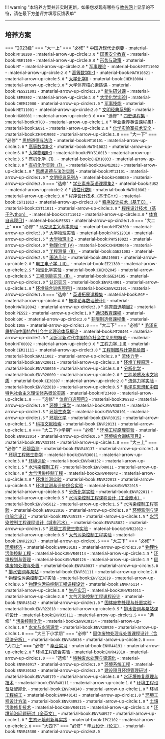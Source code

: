 !!! warning "本培养方案并非实时更新，如果您发现有哪些与[教务网](https://my.cqu.edu.cn)上显示的不符，请在最下方差评并填写反馈表单"

---

## 培养方案

=== "2023级"
    === "大一上"
        === "必修"
            * [中国近现代史纲要](../../../course/中国近现代史纲要.md) - :material-book:`MT10200` - :material-arrow-up-circle:`3.0`
            * [国家安全教育](../../../course/国家安全教育.md) - :material-book:`NSE1100` - :material-arrow-up-circle:`0.0`
            * [形势与政策](../../../course/形势与政策.md) - :material-book:`MT` - :material-arrow-up-circle:`2.0`
            * [军事理论](../../../course/军事理论.md) - :material-book:`MET11002` - :material-arrow-up-circle:`2.0`
            * [高等数学II-1](../../../course/高等数学.md) - :material-book:`MATH10821` - :material-arrow-up-circle:`5.0`
            * [大学化学II](../../../course/大学化学.md) - :material-book:`CHEM10004` - :material-arrow-up-circle:`3.0`
            * [大学体育核心素质课](../../../course/大学体育核心素质课.md) - :material-book:`PESS21001` - :material-arrow-up-circle:`1.0`
            * [新生研讨课](../../../course/新生研讨课.md) - :material-book:`SEM8802` - :material-arrow-up-circle:`1.0`
            * [大学化学实验Ⅰ](../../../course/大学化学实验.md) - :material-book:`CHEM12000` - :material-arrow-up-circle:`1.0`
            * [军事技能](../../../course/军事技能.md) - :material-book:`MET11001` - :material-arrow-up-circle:`2.0`
            * [文明经典系列B](../../../course/文明经典系列.md) - :material-book:`HG00081` - :material-arrow-up-circle:`3.0`
        === "选修"
            * [四史课程集](../../../course/四史课程集.md) - :material-book:`MT00` - :material-arrow-up-circle:`1.0`
            * [学业素养英语课程集1](../../../course/学业素养英语课程集.md) - :material-book:`EUS1` - :material-arrow-up-circle:`2.0`
            * [化学实验室技术安全](../../../course/化学实验室技术安全.md) - :material-book:`CHEM19002` - :material-arrow-up-circle:`1.0`
    === "大一下"
        === "必修"
            * [思想道德与法治](../../../course/思想道德与法治.md) - :material-book:`MT10101` - :material-arrow-up-circle:`2.0`
            * [高等数学II-2](../../../course/高等数学.md) - :material-book:`MATH10822` - :material-arrow-up-circle:`6.0`
            * [大学物理Ⅱ-1](../../../course/大学物理.md) - :material-book:`PHYS10013` - :material-arrow-up-circle:`3.5`
            * [有机化学（1）](../../../course/有机化学.md) - :material-book:`CHEM10033` - :material-arrow-up-circle:`3.0`
            * [有机化学实验（1）](../../../course/有机化学实验.md) - :material-book:`CHEM12033` - :material-arrow-up-circle:`1.0`
            * [思想道德与法治实践](../../../course/思想道德与法治实践.md) - :material-book:`MT13101` - :material-arrow-up-circle:`1.0`
            * [文明经典系列A](../../../course/文明经典系列.md) - :material-book:`HG00080` - :material-arrow-up-circle:`3.0`
        === "选修"
            * [学业素养英语课程集2](../../../course/学业素养英语课程集.md) - :material-book:`EUS2` - :material-arrow-up-circle:`2.0`
            * [线性代数II](../../../course/线性代数.md) - :material-book:`MATH10862` - :material-arrow-up-circle:`3.0`
            * [程序设计技术（基于C++)](../../../course/程序设计技术基于.md) - :material-book:`CST11013` - :material-arrow-up-circle:`3.0`
            * [程序设计技术（基于C）](../../../course/程序设计技术基于.md) - :material-book:`CST11011` - :material-arrow-up-circle:`3.0`
            * [程序设计技术（基于Python）](../../../course/程序设计技术基于.md) - :material-book:`CST11012` - :material-arrow-up-circle:`3.0`
            * [体育自选项目1](../../../course/体育自选项目.md) - :material-book:`PESS1` - :material-arrow-up-circle:`1.0`
    === "大二上"
        === "必修"
            * [马克思主义基本原理](../../../course/马克思主义基本原理.md) - :material-book:`MT20300` - :material-arrow-up-circle:`3.0`
            * [大学物理实验](../../../course/大学物理实验.md) - :material-book:`PHYS12010` - :material-arrow-up-circle:`1.5`
            * [大学物理Ⅱ-2](../../../course/大学物理.md) - :material-book:`PHYS10023` - :material-arrow-up-circle:`4.0`
            * [物理化学 (Ⅴ)](../../../course/物理化学.md) - :material-book:`CHEM30046` - :material-arrow-up-circle:`2.0`
            * [工程测量（II）](../../../course/工程测量.md) - :material-book:`GGE21003` - :material-arrow-up-circle:`2.5`
            * [画法几何](../../../course/画法几何.md) - :material-book:`GRA10001` - :material-arrow-up-circle:`2.0`
            * [电工电子学（Ⅲ）](../../../course/电工电子学.md) - :material-book:`EE21380` - :material-arrow-up-circle:`2.5`
            * [物理化学实验](../../../course/物理化学实验.md) - :material-book:`CHEM32045` - :material-arrow-up-circle:`0.5`
            * [工程测量实习（II）](../../../course/工程测量实习.md) - :material-book:`GGE24105` - :material-arrow-up-circle:`1.0`
            * [认识实习](../../../course/认识实习.md) - :material-book:`ENVR14001` - :material-arrow-up-circle:`1.0`
            * [环境综合训练项目1](../../../course/环境综合训练项目.md) - :material-book:`ENVR23101` - :material-arrow-up-circle:`1.0`
        === "选修"
            * [英语拓展课程集](../../../course/英语拓展课程集.md) - :material-book:`EGP` - :material-arrow-up-circle:`4.0`
            * [概率论与数理统计Ⅱ](../../../course/概率论与数理统计.md) - :material-book:`MATH20042` - :material-arrow-up-circle:`3.0`
            * [体育自选项目2](../../../course/体育自选项目.md) - :material-book:`PESS2` - :material-arrow-up-circle:`1.0`
            * [通识教育课程](../../../course/通识教育课程.md) - :material-book:`GDC` - :material-arrow-up-circle:`2.0`
            * [非限制选修课程集](../../../course/非限制选修课程集.md) - :material-book:`IDUE` - :material-arrow-up-circle:`1.0`
    === "大二下"
        === "必修"
            * [毛泽东思想和中国特色社会主义理论体系概论](../../../course/毛泽东思想和中国特色社会主义理论体系概论.md) - :material-book:`MT20401` - :material-arrow-up-circle:`2.0`
            * [习近平新时代中国特色社会主义思想概论](../../../course/习近平新时代中国特色社会主义思想概论.md) - :material-book:`MT00002` - :material-arrow-up-circle:`3.0`
            * [工程力学（III)](../../../course/工程力学.md) - :material-book:`CEM21111` - :material-arrow-up-circle:`3.0`
            * [工程制图与计算机绘图](../../../course/工程制图与计算机绘图.md) - :material-book:`GRA11002` - :material-arrow-up-circle:`2.0`
            * [流体力学](../../../course/流体力学.md) - :material-book:`ENVR20011` - :material-arrow-up-circle:`3.0`
            * [环境工程原理](../../../course/环境工程原理.md) - :material-book:`ENVR30020` - :material-arrow-up-circle:`3.0`
            * [分析化学](../../../course/分析化学.md) - :material-book:`ENVR20009` - :material-arrow-up-circle:`2.0`
            * [工程地质及水文地质](../../../course/工程地质及水文地质.md) - :material-book:`CE30307` - :material-arrow-up-circle:`2.0`
            * [流体力学实验](../../../course/流体力学实验.md) - :material-book:`ENVR22010` - :material-arrow-up-circle:`0.5`
            * [毛泽东思想和中国特色社会主义理论体系概论实践](../../../course/毛泽东思想和中国特色社会主义理论体系概论实践.md) - :material-book:`MT23400` - :material-arrow-up-circle:`1.0`
        === "选修"
            * [体育自选项目3](../../../course/体育自选项目.md) - :material-book:`PESS3` - :material-arrow-up-circle:`1.0`
            * [环境土壤学](../../../course/环境土壤学.md) - :material-book:`ENVR30251` - :material-arrow-up-circle:`1.5`
            * [环境生态学](../../../course/环境生态学.md) - :material-book:`ENVR20101` - :material-arrow-up-circle:`1.5`
            * [环境化学](../../../course/环境化学.md) - :material-book:`ENVR30152` - :material-arrow-up-circle:`1.5`
            * [科技文献检索](../../../course/科技文献检索.md) - :material-book:`ENVR20131` - :material-arrow-up-circle:`1.0`
    === "大二下小学期"
        === "必修"
            * [环境工程原理实验](../../../course/环境工程原理实验.md) - :material-book:`ENVR22014` - :material-arrow-up-circle:`0.5`
            * [环境综合训练项目2](../../../course/环境综合训练项目.md) - :material-book:`ENVR33101` - :material-arrow-up-circle:`1.0`
    === "大三上"
        === "必修"
            * [环境监测](../../../course/环境监测.md) - :material-book:`ENVR40137` - :material-arrow-up-circle:`2.0`
            * [环境工程微生物学](../../../course/环境工程微生物学.md) - :material-book:`ENVR30011` - :material-arrow-up-circle:`3.0`
            * [环境评价](../../../course/环境评价.md) - :material-book:`ENVR40132` - :material-arrow-up-circle:`1.5`
            * [水污染控制工程](../../../course/水污染控制工程.md) - :material-book:`ENVR40011` - :material-arrow-up-circle:`4.0`
            * [大气污染控制工程](../../../course/大气污染控制工程.md) - :material-book:`ENVR40042` - :material-arrow-up-circle:`3.0`
            * [环境监测实验](../../../course/环境监测实验.md) - :material-book:`ENVR22013` - :material-arrow-up-circle:`0.5`
            * [环境监测与评价综合实验](../../../course/环境监测与评价综合实验.md) - :material-book:`ENVR22015` - :material-arrow-up-circle:`0.5`
            * [分析化学实验](../../../course/分析化学实验.md) - :material-book:`ENVR22011` - :material-arrow-up-circle:`0.5`
            * [水污染控制工程课程设计（工业废水）](../../../course/水污染控制工程课程设计工业废水.md) - :material-book:`ENVR45012` - :material-arrow-up-circle:`1.5`
            * [水污染控制工程实验](../../../course/水污染控制工程实验.md) - :material-book:`ENVR22016` - :material-arrow-up-circle:`1.0`
            * [环境监测与评价综合设计](../../../course/环境监测与评价综合设计.md) - :material-book:`ENVR45135` - :material-arrow-up-circle:`1.5`
            * [水污染控制工程课程设计（城市污水）](../../../course/水污染控制工程课程设计城市污水.md) - :material-book:`ENVR45022` - :material-arrow-up-circle:`1.5`
            * [环境工程微生物实验](../../../course/环境工程微生物实验.md) - :material-book:`ENVR22012` - :material-arrow-up-circle:`0.5`
            * [大气污染控制工程实验](../../../course/大气污染控制工程实验.md) - :material-book:`ENVR22017` - :material-arrow-up-circle:`0.5`
    === "大三下"
        === "必修"
            * [环境经济](../../../course/环境经济.md) - :material-book:`ENVR30181` - :material-arrow-up-circle:`2.0`
            * [物理性污染控制工程](../../../course/物理性污染控制工程.md) - :material-book:`ENVR40114` - :material-arrow-up-circle:`1.5`
            * [环境规划与管理](../../../course/环境规划与管理.md) - :material-book:`ENVR40126` - :material-arrow-up-circle:`1.5`
            * [固体废物处理与处置](../../../course/固体废物处理与处置.md) - :material-book:`ENVR40037` - :material-arrow-up-circle:`3.0`
            * [排水管网与泵站](../../../course/排水管网与泵站.md) - :material-book:`ENVR31111` - :material-arrow-up-circle:`2.0`
            * [物理性污染控制工程实验](../../../course/物理性污染控制工程实验.md) - :material-book:`ENVR22019` - :material-arrow-up-circle:`0.5`
            * [物理性污染控制工程课程设计](../../../course/物理性污染控制工程课程设计.md) - :material-book:`ENVR45114` - :material-arrow-up-circle:`1.0`
            * [生产实习](../../../course/生产实习.md) - :material-book:`ENVR34011` - :material-arrow-up-circle:`2.0`
            * [大气污染控制工程课程设计](../../../course/大气污染控制工程课程设计.md) - :material-book:`ENVR45142` - :material-arrow-up-circle:`1.0`
            * [固体废物处理与处置实验](../../../course/固体废物处理与处置实验.md) - :material-book:`ENVR22018` - :material-arrow-up-circle:`0.5`
            * [排水管网与泵站课程设计](../../../course/排水管网与泵站课程设计.md) - :material-book:`ENVR35111` - :material-arrow-up-circle:`1.5`
        === "选修"
            * [污染控制化学](../../../course/污染控制化学.md) - :material-book:`ENVR30154` - :material-arrow-up-circle:`1.0`
            * [水文与水资源学](../../../course/水文与水资源学.md) - :material-book:`ENVR30920` - :material-arrow-up-circle:`1.0`
    === "大三下小学期"
        === "必修"
            * [固体废物处理与处置课程设计（含经济分析）](../../../course/固体废物处理与处置课程设计含经济分析.md) - :material-book:`ENVR45036` - :material-arrow-up-circle:`2.0`
    === "大四上"
        === "必修"
            * [毕业实习](../../../course/毕业实习.md) - :material-book:`ENVR44191` - :material-arrow-up-circle:`2.0`
            * [环境工程综合实验](../../../course/环境工程综合实验.md) - :material-book:`ENVR42010` - :material-arrow-up-circle:`1.0`
        === "选修"
            * [特种废水处理与资源化](../../../course/特种废水处理与资源化.md) - :material-book:`ENVR40917` - :material-arrow-up-circle:`1.0`
            * [环境系统工程](../../../course/环境系统工程.md) - :material-book:`ENVR30162` - :material-arrow-up-circle:`1.0`
            * [建设项目环境管理研讨](../../../course/建设项目环境管理研讨.md) - :material-book:`ENVR40179` - :material-arrow-up-circle:`1.0`
            * [水环境修复原理与技术](../../../course/水环境修复原理与技术.md) - :material-book:`ENVR40111` - :material-arrow-up-circle:`1.0`
            * [环境工程设备及智能化](../../../course/环境工程设备及智能化.md) - :material-book:`ENVR40140` - :material-arrow-up-circle:`1.0`
            * [环境工程施工](../../../course/环境工程施工.md) - :material-book:`ENVR40143` - :material-arrow-up-circle:`1.0`
            * [环境工程设计方法](../../../course/环境工程设计方法.md) - :material-book:`ENVR40925` - :material-arrow-up-circle:`1.0`
            * [土壤污染修复技术](../../../course/土壤污染修复技术.md) - :material-book:`ENVR40121` - :material-arrow-up-circle:`1.0`
            * [环境前沿问题研讨（全英文）](../../../course/环境前沿问题研讨全英文.md) - :material-book:`ENVR40927` - :material-arrow-up-circle:`1.0`
            * [生态环境创新与实践](../../../course/生态环境创新与实践.md) - :material-book:`IPC2102` - :material-arrow-up-circle:`2.0`
    === "大四下"
        === "必修"
            * [毕业设计（论文）](../../../course/毕业设计论文.md) - :material-book:`ENVR45300` - :material-arrow-up-circle:`8.0`